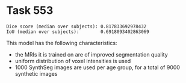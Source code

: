 Task 553
==============


    Dice score (median over subjects): 0.817833692978432
    IoU (median over subjects):        0.6918093402863069

This model has the following characteristics:
* the MRIs it is trained on are of improved segmentation quality
* uniform distribution of voxel intensities is used
* 1000 SynthSeg images are used per age group, for a total of 9000 synthetic images
